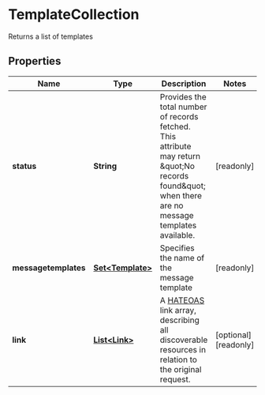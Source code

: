 

# TemplateCollection

Returns a list of templates

## Properties

| Name | Type | Description | Notes |
|------------ | ------------- | ------------- | -------------|
|**status** | **String** | Provides the total number of records fetched. This attribute may return \&quot;No records found\&quot; when there are no message templates available. |  [readonly] |
|**messagetemplates** | [**Set&lt;Template&gt;**](Template.md) | Specifies the name of the message template |  [readonly] |
|**link** | [**List&lt;Link&gt;**](Link.md) | A [HATEOAS](https://en.wikipedia.org/wiki/HATEOAS) link array, describing all discoverable resources in relation to the original request. |  [optional] [readonly] |



